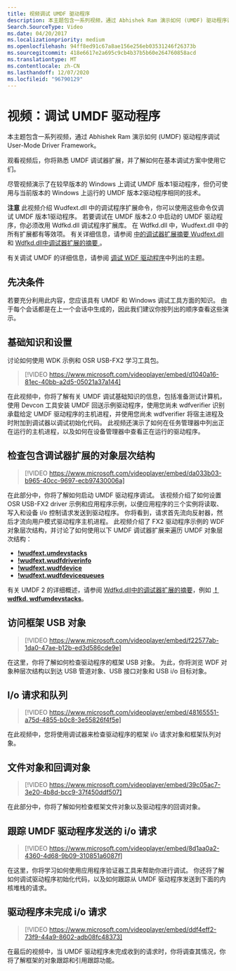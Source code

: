 ```yaml
---
title: 视频调试 UMDF 驱动程序
description: 本主题包含一系列视频，通过 Abhishek Ram 演示如何 (UMDF) 驱动程序调试 User-Mode Driver Framework。
Search.SourceType: Video
ms.date: 04/20/2017
ms.localizationpriority: medium
ms.openlocfilehash: 94ff8ed91c67a8ae156e256eb03531246f26373b
ms.sourcegitcommit: 418e6617e2a695c9cb4b37b5b60e264760858acd
ms.translationtype: MT
ms.contentlocale: zh-CN
ms.lasthandoff: 12/07/2020
ms.locfileid: "96790129"
---
```

# <a name="videos-debugging-umdf-drivers"></a>视频：调试 UMDF 驱动程序


本主题包含一系列视频，通过 Abhishek Ram 演示如何 (UMDF) 驱动程序调试 User-Mode Driver Framework。

观看视频后，你将熟悉 UMDF 调试器扩展，并了解如何在基本调试方案中使用它们。

尽管视频演示了在较早版本的 Windows 上调试 UMDF 版本1驱动程序，但仍可使用与当前版本的 Windows 上运行的 UMDF 版本2驱动程序相同的技术。

**注意**  此视频介绍 Wudfext.dll 中的调试程序扩展命令，你可以使用这些命令仅调试 UMDF 版本1驱动程序。 若要调试在 UMDF 版本2.0 中启动的 UMDF 驱动程序，你必须改用 Wdfkd.dll 调试程序扩展库。 在 Wdfkd.dll 中，Wudfext.dll 中的所有扩展都有等效项。 有关详细信息，请参阅 [中的调试器扩展摘要 Wudfext.dll](using-umdf-debugger-extensions.md) 和 [Wdfkd.dll中调试器扩展的摘要 ](debugger-extensions-for-kmdf-drivers.md)。

 

有关调试 UMDF 的详细信息，请参阅 [调试 WDF 驱动程序](accessing-umdf-metadata-in-wer-reports.md)中列出的主题。

## <a name="prerequisites"></a>先决条件


若要充分利用此内容，您应该具有 UMDF 和 Windows 调试工具方面的知识。 由于每个会话都是在上一个会话中生成的，因此我们建议你按列出的顺序查看这些演示。

## <a name="basics-and-setup"></a>基础知识和设置


讨论如何使用 WDK 示例和 OSR USB-FX2 学习工具包。

>[!VIDEO https://www.microsoft.com/videoplayer/embed/d1040a16-81ec-40bb-a2d5-05021a37a144]

在此视频中，你将了解有关 UMDF 调试基础知识的信息，包括准备测试计算机，使用 Devcon 工具安装 UMDF 回送示例驱动程序，使用您尚未 wdfverifier 识别承载给定 UMDF 驱动程序的主机进程，并使用您尚未 wdfverifier 将宿主进程及时附加到调试器以调试初始化代码。 此视频还演示了如何在任务管理器中列出正在运行的主机进程，以及如何在设备管理器中查看正在运行的驱动程序。

## <a name="examining-the-object-hierarchy-with-debugger-extensions"></a>检查包含调试器扩展的对象层次结构

>[!VIDEO https://www.microsoft.com/videoplayer/embed/da033b03-b965-40cc-9697-ecb97430006a]

在此部分中，你将了解如何启动 UMDF 驱动程序调试。 该视频介绍了如何设置 OSR USB-FX2 driver 示例和应用程序示例，以便应用程序的三个实例将读取、写入和设备 i/o 控制请求发送到驱动程序。 你将看到，请求首先流向反射器，然后才流向用户模式驱动程序主机进程。 此视频介绍了 FX2 驱动程序示例的 WDF 对象层次结构，并讨论了如何使用以下 UMDF 调试器扩展来遍历 UMDF 对象层次结构：

-   [**!wudfext.umdevstacks**](../debugger/-wudfext-umdevstacks.md)
-   [**!wudfext.wudfdriverinfo**](../debugger/-wudfext-wudfdriverinfo.md)
-   [**!wudfext.wudfdevice**](../debugger/-wudfext-wudfdevice.md)
-   [**!wudfext.wudfdevicequeues**](../debugger/-wudfext-wudfdevicequeues.md)

有关 UMDF 2 的详细概述，请参阅 [Wdfkd.dll中的调试器扩展的摘要](debugger-extensions-for-kmdf-drivers.md)，例如 [**！ wdfkd. wdfumdevstacks**](../debugger/-wdfkd-wdfumdevstacks.md)。

## <a name="accessing-framework-usb-objects"></a>访问框架 USB 对象

>[!VIDEO https://www.microsoft.com/videoplayer/embed/f22577ab-1da0-47ae-b12b-ed3d586cde9e]

在这里，你将了解如何检查驱动程序的框架 USB 对象。 为此，你将浏览 WDF 对象种层次结构以到达 USB 管道对象、USB 接口对象和 USB i/o 目标对象。

##  <a name="io-requests-and-queues"></a>I/o 请求和队列

>[!VIDEO https://www.microsoft.com/videoplayer/embed/48165551-a75d-4855-b0c8-3e55826f4f5e]

在此视频中，您将使用调试器来检查驱动程序的框架 i/o 请求对象和框架队列对象。

## <a name="file-objects-and-callback-objects"></a>文件对象和回调对象

>[!VIDEO https://www.microsoft.com/videoplayer/embed/39c05ac7-3e20-4b8d-bcc9-37f450ddf507]

在此部分中，你将了解如何检查框架文件对象以及驱动程序的回调对象。

##  <a name="tracking-io-requests-sent-by-a-umdf-driver"></a>跟踪 UMDF 驱动程序发送的 i/o 请求

>[!VIDEO https://www.microsoft.com/videoplayer/embed/8d1aa0a2-4360-4d68-9b09-310851a6087f]

在这里，你将学习如何使用应用程序验证器工具来帮助你进行调试。 你还将了解如何调试驱动程序初始化代码，以及如何跟踪从 UMDF 驱动程序发送到下面的内核堆栈的请求。

##  <a name="driver-does-not-complete-an-io-request"></a>驱动程序未完成 i/o 请求

>[!VIDEO https://www.microsoft.com/videoplayer/embed/ddf4eff2-73f9-44a9-8602-adb08fc48373]

在最后的视频中，当 UMDF 驱动程序未完成收到的请求时，你将调查其情况，你将了解框架的对象跟踪和引用跟踪功能。

 

